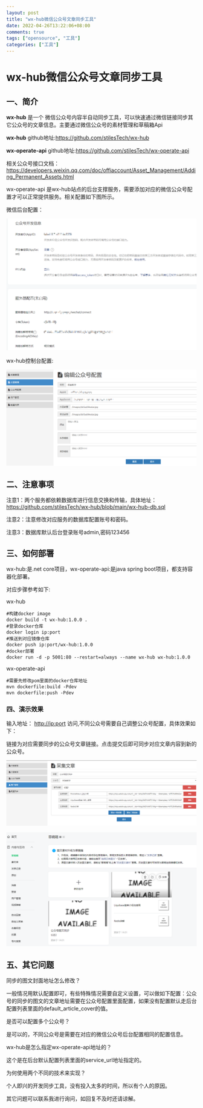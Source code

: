```yaml
---
layout: post
title: "wx-hub微信公众号文章同步工具"
date: 2022-04-26T13:22:06+08:00
comments: true
tags: ["opensource", "工具"]
categories: ["工具"]
---
```


# wx-hub微信公众号文章同步工具

## **一、简介**

**wx-hub** 是一个 微信公众号内容半自动同步工具，可以快速通过微信链接同步其它公众号的文章信息。主要通过微信公众号的素材管理和草稿箱Api

**wx-hub** github地址:https://github.com/stilesTech/wx-hub

**wx-operate-api** github地址:https://github.com/stilesTech/wx-operate-api

相关公众号接口文档：https://developers.weixin.qq.com/doc/offiaccount/Asset_Management/Adding_Permanent_Assets.html

wx-operate-api 是wx-hub站点的后台支撑服务，需要添加对应的微信公众号配置才可以正常提供服务。相关配置如下图所示。

微信后台配置：

![../uploads/2022/04/2185062312.png](../uploads/2022/04/2185062312.png)

wx-hub控制台配置:

![../uploads/2022/04/3081734508.png](../uploads/2022/04/3081734508.png)

## **二、注意事项**

注意1：两个服务都依赖数据库进行信息交换和传输，具体地址：https://github.com/stilesTech/wx-hub/blob/main/wx-hub-db.sql

注意2：注意修改对应服务的数据库配置账号和密码。

注意3：数据库默认后台登录账号admin,密码123456

## **三、如何部署**

wx-hub:是.net core项目，wx-operate-api:是java spring boot项目，都支持容器化部署。

对应步骤参考如下:

wx-hub

```
#构建docker image
docker build -t wx-hub:1.0.0 .
#登录docker仓库
docker login ip:port
#推送到对应镜像仓库
docker push ip:port/wx-hub:1.0.0
#docker部署
docker run -d -p 5001:80 --restart=always --name wx-hub wx-hub:1.0.0
```

wx-operate-api

```
#需要先修改pom里面的docker仓库地址
mvn dockerfile:build -Pdev
mvn dockerfile:push -Pdev
```

### **四、演示效果**

输入地址： [http://ip:port](http://ip:port/) 访问,不同公众号需要自己调整公众号配置，具体效果如下：

链接为对应需要同步的公众号文章链接。点击提交后即可同步对应文章内容到新的公众号。

![../uploads/2022/04/4157468633.png](../uploads/2022/04/4157468633.png)

![../uploads/2022/04/1293486863.png](../uploads/2022/04/1293486863.png)

## **五、其它问题**

同步的图文封面地址怎么修改？

一般情况用默认配置即可，有些特殊情况需要自定义设置，可以做如下配置：公众号的同步的图文的文章地址需要在公众号配置里面配置，如果没有配置默认走后台配置列表里面的default_article_cover的值。

是否可以配置多个公众号？

是可以的，不同公众号是需要在对应的微信公众号后台配置相同的配置信息。

wx-hub是怎么指定wx-operate-api地址的？

这个是在后台默认配置列表里面的service_url地址指定的。

为何使用两个不同的技术来实现？

个人即兴的开发同步工具，没有投入太多的时间，所以有个人的原因。

其它问题可以联系我进行询问，如回复不及时还请谅解。